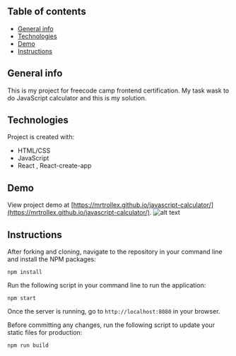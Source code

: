 ## Table of contents
* [General info](#general-info)
* [Technologies](#technologies)
* [Demo](#demo)
* [Instructions](#Instructions)

## General info
This is my project for freecode camp frontend certification.
My task wask to do JavaScript calculator and this is my solution.
	
## Technologies
Project is created with:
* HTML/CSS
* JavaScript
* React , React-create-app


## Demo
View project demo at [https://mrtrollex.github.io/javascript-calculator/](https://mrtrollex.github.io/javascript-calculator/).
![alt text](https://i.imgur.com/LzjPpar.png)

## Instructions

After forking and cloning, navigate to the repository in your command line and install the NPM packages:
```
npm install
```

Run the following script in your command line to run the application:
```
npm start
```

Once the server is running, go to `http://localhost:8080` in your browser.

Before committing any changes, run the following script to update your static files for production:
```
npm run build
```
